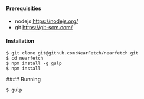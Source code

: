 #### Prerequisities

 * nodejs https://nodejs.org/
 * git https://git-scm.com/


#### Installation

```
$ git clone git@github.com:NearFetch/nearfetch.git
$ cd nearfetch
$ npm install -g gulp
$ npm install
```

#### Running

```
$ gulp
```
